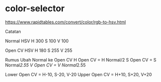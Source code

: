 # color-selector

https://www.rapidtables.com/convert/color/rgb-to-hsv.html

Catatan

Normal HSV 
H 300
S 100
V 100

Open CV HSV
H 180
S 255
V 255

Rumus Ubah Normal ke Open CV
H Open CV = H Normal/2
S Open CV = S Normal*2.55
V Open CV = V Normal*2.55

Lower Open CV = H-10, S-20, V-20
Upper Open CV =  H+10, S+20, V+20
